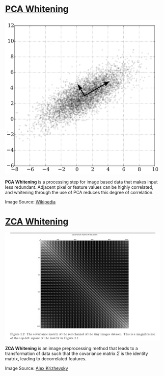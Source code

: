 # [PCA Whitening](https://paperswithcode.com/method/pca-whitening)
![](./img/Screen_Shot_2020-05-27_at_8.26.36_PM_2Nh5OmX_ateYpGD.png)

**PCA Whitening** is a processing step for image based data that makes input less redundant. Adjacent pixel or feature values can be highly correlated, and whitening through the use of PCA reduces this degree of correlation.

Image Source: [Wikipedia](https://en.wikipedia.org/wiki/Principal_component_analysis#/media/File:GaussianScatterPCA.svg)

# [ZCA Whitening](https://paperswithcode.com/method/zca-whitening)
![](./img/Screen_Shot_2020-06-21_at_4.26.36_PM_RRByEKN.png)

**ZCA Whitening** is an image preprocessing method that leads to a transformation of data such that the covariance matrix $\Sigma$ is the identity matrix, leading to decorrelated features.

Image Source: [Alex Krizhevsky](http://www.cs.toronto.edu/~kriz/learning-features-2009-TR.pdf)


